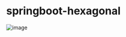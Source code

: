 # springboot-hexagonal

![image](https://user-images.githubusercontent.com/59370831/147095053-f9e7cef0-7f4d-4eb9-a14f-c0e42d76f910.png)
